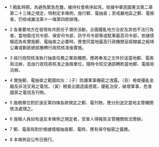 * 1 戡亂時期，為避免緊急危難，維持社會秩序起見，依據中華民國憲法第二章第二十三條之規定，特制定本條例，施行郵、電抽查；至戒嚴地區之郵、電檢查，仍依戒嚴法第十一條第四款辦理。

* 2 各重要地方在發現有共匪份子潛伏活動，企圖擾亂地方治安及其他不法行為者，當地衛戍司令部、保安司令部、防守司令部等或駐軍最高司令部，依據情報認為有實施郵、電抽查之必要時，應會同當地最高行政機關呈經隸屬之綏靖公署或剿匪總部層轉行政院核准後實施。

* 3 經行政院核准執行抽查任務之軍政機關，應將奉准之文件抄送當地郵、電兩局洽辦，並由行政院將核准之施檢單位，隨時令知交通部轉飭當地郵、電兩局洽辦。

* 4 實施郵、電抽查之範圍如左：（子）防護軍事機密之洩露。（丑）檢查擾亂金融及非法交易之電信。（寅）檢查企圖造謠惑眾，擾亂治安，破壞軍事，危害國家之電信及刊物。

* 5 施檢單位對於違反第四條各款規定之郵、電刊物，應分別送交當地主管機關依法處理之。

* 6 施檢人員如有違反本條例之規定者，受害人得報告主管機關依法懲辦。

* 7 郵、電兩局對於根據情報抽查郵、電時，應有保守秘密之義務。

* 8 本條例自公布日施行。

